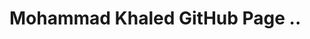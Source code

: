 <!DOCTYPE html>
<html>
<head>
</style>
</head>
<body>
  <h1> Mohammad Khaled GitHub Page ..</h1>
</body>
</html>
